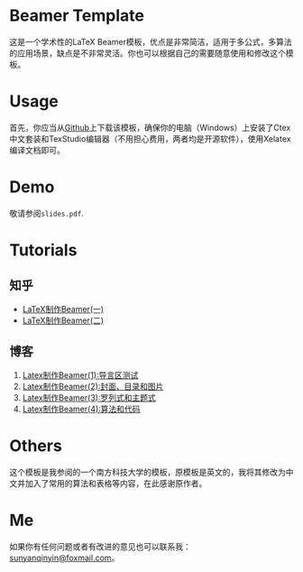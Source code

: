 # Beamer Template

这是一个学术性的LaTeX Beamer模板，优点是非常简洁，适用于多公式，多算法的应用场景，缺点是不非常灵活。你也可以根据自己的需要随意使用和修改这个模板。

# Usage

首先，你应当从[Github](https://github.com/YiZhiXiaoGuLI/Latex-Beamer-Template)上下载该模板，确保你的电脑（Windows）上安装了Ctex中文套装和TexStudio编辑器（不用担心费用，两者均是开源软件），使用Xelatex编译文档即可。

# Demo

敬请参阅`slides.pdf`.

# Tutorials

## 知乎

- [LaTeX制作Beamer(一)](https://zhuanlan.zhihu.com/p/36868831)
- [LaTeX制作Beamer(二)](https://zhuanlan.zhihu.com/p/39177705)

## 博客

1. [Latex制作Beamer(1):导言区测试](http://sunyanqinyin.cn/?p=264)
2. [Latex制作Beamer(2):封面、目录和图片](http://sunyanqinyin.cn/?p=267)
3. [Latex制作Beamer(3):罗列式和主题式](http://sunyanqinyin.cn/?p=272)
4. [Latex制作Beamer(4):算法和代码](http://sunyanqinyin.cn/?p=275)

# Others

这个模板是我参阅的一个南方科技大学的模板，原模板是英文的，我将其修改为中文并加入了常用的算法和表格等内容，在此感谢原作者。

# Me

如果你有任何问题或者有改进的意见也可以联系我：sunyanqinyin@foxmail.com。
